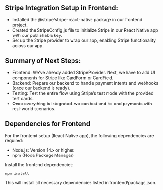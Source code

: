 ## Stripe Integration Setup in Frontend:
- Installed the @stripe/stripe-react-native package in our frontend project.
- Created the StripeConfig.js file to initialize Stripe in our React Native app with our publishable key.
- Set up the Stripe provider to wrap our app, enabling Stripe functionality across our app.

## Summary of Next Steps:
- Frontend: We’ve already added StripeProvider. Next, we have to add UI components for Stripe like CardForm or CardField.
- Backend: Prepare our backend to handle payment intents and webhooks (once our backend is ready).
- Testing: Test the entire flow using Stripe’s test mode with the provided test cards.
- Once everything is integrated, we can test end-to-end payments with real-world scenarios.

## Dependencies for Frontend
For the frontend setup (React Native app), the following dependencies are required:

- Node.js: Version 14.x or higher.
- npm (Node Package Manager) 

Install the frontend dependencies:
```
npm install
```
This will install all necessary dependencies listed in frontend/package.json.
